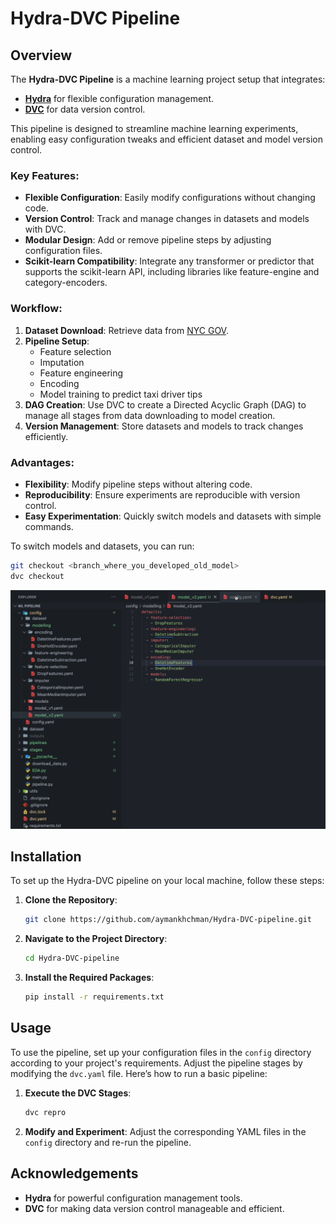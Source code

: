 # Hydra-DVC Pipeline

## Overview

The **Hydra-DVC Pipeline** is a machine learning project setup that integrates:

- [**Hydra**](https://hydra.cc/docs/intro/) for flexible configuration management.
- [**DVC**](https://dvc.org/) for data version control.

This pipeline is designed to streamline machine learning experiments, enabling easy configuration tweaks and efficient dataset and model version control.

### Key Features:

- **Flexible Configuration**: Easily modify configurations without changing code.
- **Version Control**: Track and manage changes in datasets and models with DVC.
- **Modular Design**: Add or remove pipeline steps by adjusting configuration files.
- **Scikit-learn Compatibility**: Integrate any transformer or predictor that supports the scikit-learn API, including libraries like feature-engine and category-encoders.

### Workflow:

1. **Dataset Download**: Retrieve data from [NYC GOV](https://www.nyc.gov/site/tlc/about/raw-data.page).
2. **Pipeline Setup**:
   - Feature selection
   - Imputation
   - Feature engineering
   - Encoding
   - Model training to predict taxi driver tips
3. **DAG Creation**: Use DVC to create a Directed Acyclic Graph (DAG) to manage all stages from data downloading to model creation.
4. **Version Management**: Store datasets and models to track changes efficiently.

### Advantages:

- **Flexibility**: Modify pipeline steps without altering code.
- **Reproducibility**: Ensure experiments are reproducible with version control.
- **Easy Experimentation**: Quickly switch models and datasets with simple commands.

To switch models and datasets, you can run:
```bash
git checkout <branch_where_you_developed_old_model>
dvc checkout

```
![Project Demo](demo.gif)


## Installation

To set up the Hydra-DVC pipeline on your local machine, follow these steps:

1. **Clone the Repository**:
   ```bash
   git clone https://github.com/aymankhchman/Hydra-DVC-pipeline.git
   ```
2. **Navigate to the Project Directory**:
   ```bash
   cd Hydra-DVC-pipeline
   ```
3. **Install the Required Packages**:
   ```bash
   pip install -r requirements.txt
   ```

## Usage

To use the pipeline, set up your configuration files in the `config` directory according to your project's requirements. Adjust the pipeline stages by modifying the `dvc.yaml` file. Here’s how to run a basic pipeline:

1. **Execute the DVC Stages**:
   ```bash
   dvc repro
   ```
2. **Modify and Experiment**: Adjust the corresponding YAML files in the `config` directory and re-run the pipeline.

## Acknowledgements

- **Hydra** for powerful configuration management tools.
- **DVC** for making data version control manageable and efficient.
